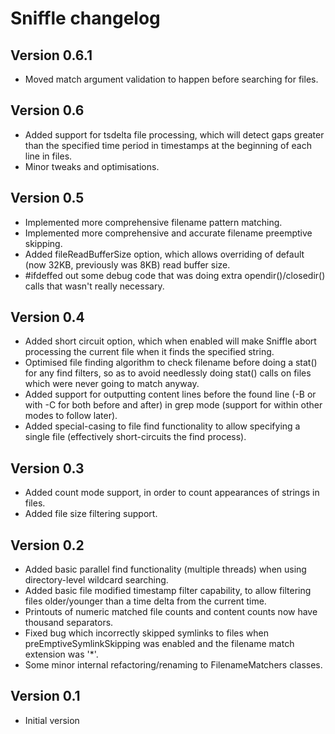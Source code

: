 Sniffle changelog
=================

Version 0.6.1
-------------

* Moved match argument validation to happen before searching for files.

Version 0.6
-----------

* Added support for tsdelta file processing, which will detect gaps greater than the specified time period in
  timestamps at the beginning of each line in files.
* Minor tweaks and optimisations.

Version 0.5
-----------

* Implemented more comprehensive filename pattern matching.
* Implemented more comprehensive and accurate filename preemptive skipping.
* Added fileReadBufferSize option, which allows overriding of default (now 32KB, previously was 8KB) read buffer size.
* #ifdeffed out some debug code that was doing extra opendir()/closedir() calls that wasn't really necessary.

Version 0.4
-----------

* Added short circuit option, which when enabled will make Sniffle abort processing the current file
  when it finds the specified string.
* Optimised file finding algorithm to check filename before doing a stat() for any find filters, so as
  to avoid needlessly doing stat() calls on files which were never going to match anyway.
* Added support for outputting content lines before the found line (-B or with -C for both before and after)
  in grep mode (support for within other modes to follow later).
* Added special-casing to file find functionality to allow specifying a single file (effectively short-circuits
  the find process).

Version 0.3
-----------

* Added count mode support, in order to count appearances of strings in files.
* Added file size filtering support.

Version 0.2
-----------

* Added basic parallel find functionality (multiple threads) when using directory-level wildcard
  searching.
* Added basic file modified timestamp filter capability, to allow filtering files older/younger
  than a time delta from the current time.
* Printouts of numeric matched file counts and content counts now have thousand separators.
* Fixed bug which incorrectly skipped symlinks to files when preEmptiveSymlinkSkipping was
  enabled and the filename match extension was '*'.
* Some minor internal refactoring/renaming to FilenameMatchers classes.

Version 0.1
-----------

* Initial version

